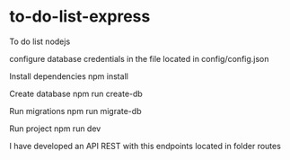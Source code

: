 # to-do-list-express
To do list nodejs

configure database credentials in the file located in config/config.json

Install dependencies
npm install

Create database
npm run create-db

Run migrations
npm run migrate-db

Run project
npm run dev

I have developed an API REST with this endpoints located in folder routes
